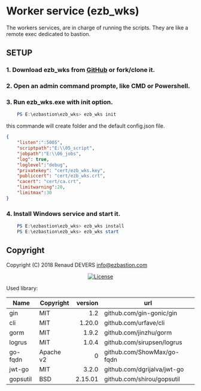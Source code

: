 #  Worker service (ezb_wks)

The workers services, are in charge of running the scripts. They are like a remote exec dedicated to bastion.


## SETUP


### 1. Download ezb_wks from [GitHub](<https://github.com/ezBastion/ezb_worker/releases/latest>) or fork/clone it.

### 2. Open an admin command prompte, like CMD or Powershell.

### 3. Run ezb_wks.exe with **init** option.

```powershell
    PS E:\ezbastion\ezb_wks> ezb_wks init
```

this commande will create folder and the default config.json file.
```json
{
    "listen":":5005",
    "scriptpath":"E:\\05_script",
    "jobpath":"E:\\06_jobs",
    "log": true,
    "loglevel":"debug",
    "privatekey": "cert/ezb_wks.key",
    "publiccert": "cert/ezb_wks.crt",
    "cacert": "cert/ca.crt",
    "limitwarning":20,
    "limitmax":30
}
```

### 4. Install Windows service and start it.

```powershell
    PS E:\ezbastion\ezb_wks> ezb_wks install
    PS E:\ezbastion\ezb_wks> ezb_wks start
```




## Copyright

Copyright (C) 2018 Renaud DEVERS info@ezbastion.com
<p align="center">
<a href="LICENSE"><img src="https://img.shields.io/badge/license-AGPL%20v3-blueviolet.svg?style=for-the-badge&logo=gnu" alt="License"></a></p>


Used library:

Name      | Copyright | version | url
----------|-----------|--------:|----------------------------
gin       | MIT       | 1.2     | github.com/gin-gonic/gin
cli       | MIT       | 1.20.0  | github.com/urfave/cli
gorm      | MIT       | 1.9.2   | github.com/jinzhu/gorm
logrus    | MIT       | 1.0.4   | github.com/sirupsen/logrus
go-fqdn   | Apache v2 | 0       | github.com/ShowMax/go-fqdn
jwt-go    | MIT       | 3.2.0   | github.com/dgrijalva/jwt-go
gopsutil  | BSD       | 2.15.01 | github.com/shirou/gopsutil

